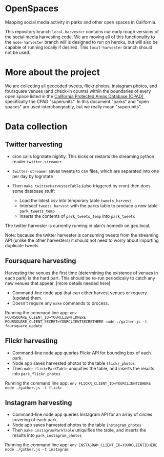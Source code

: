 OpenSpaces
==========

Mapping social media activity in parks and other open spaces in California.

This repository branch `local-harvester` contains our early rough versions of the social media harvesting code. We are moving all of this functionality to the `node-harvester` branch will is designed to run on heroku, but will also be capable of running locally if desired. This `local-harvester` branch should not be used.

More about the project
=====================

We are collecting all geocoded tweets, flickr photos, instagram photos, and foursquare venues (and check-in counts) within the boundaries of every open space listed in the [California Protected Areas Database (CPAD)](http://calands.org), specifically the CPAD "superunits". In this document "parks" and "open spaces" are used interchangeably, but we really mean "superunits".


Data collection
===============
Twitter harvesting
------------------


*	cron calls logrotate nightly. This kicks or restarts the streaming python reader `twitter-streamer`.

*	`twitter-streamer` saves tweets to csv files, which are separated into one per day by logrotate

*	Then `make twitterHarvesterTable` (also triggered by cron) then does some database stuff:
	*	Load the latest csv into temporary table `tweets_harvest`
	*	Intersect `tweets_harvest` with the parks table to produce a new table `park_tweets_temp`
	*	Inserts the contents of `park_tweets_temp` into `park_tweets`	

The twitter harvester is currently running in alan's homedir on geo.local.

Note: because the twitter harvester is consuming tweets from the streaming API (unlike the other harvesters) it should not need to worry about importing duplicate tweets.
	
Foursquare harvesting
---------------------

Harvesting the venues the first time (determining the existence of venues in each park) is the hard part. This should be re-run periodically to catch any new venues that appear. [more details needed here]


*	Command-line node app that can either harvest venues or requery (update) them.
*	Doesn't require any `make` commands to process.

Running the command line app:
`env FOURSQUARE_CLIENT_ID=YOURCLIENTIDHERE FOURSQUARE_CLIENT_SECRET=YOURCLIENTSECRETHERE node ./gather.js -t foursquare_update`

Flickr harvesting
-----------------

*	Command-line node app queries Flickr API for bounding box of each park.
*	Node app saves harvested photos to the table `flickr_photos`
*	Then `make flickrParkTable` uniquifies the table, and inserts the results into `park_flickr_photos`


Running the command line app:
`env FLICKR_CLIENT_ID=YOURCLIENTIDHERE node ./gather.js -t flickr`

Instagram harvesting
--------------------

*	Command-line node app queries Instagram API for an array of circles covering of each park.
*	Node app saves harvested photos to the table `instagram_photos`
*	Then `make instagramParkTable` uniquifies the table, and inserts the results into `park_instagram_photos`

Running the command line app:
`env INSTAGRAM_CLIENT_ID=YOURCLIENTIDHERE node ./gather.js -t instagram`


